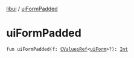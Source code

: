 [libui](index.md) / [uiFormPadded](./ui-form-padded.md)

# uiFormPadded

`fun uiFormPadded(f: `[`CValuesRef`](../kotlinx.cinterop/-c-values-ref/index.md)`<`[`uiForm`](ui-form.md)`>?): `[`Int`](https://kotlinlang.org/api/latest/jvm/stdlib/kotlin/-int/index.html)